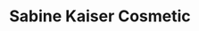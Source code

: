 ---
title: "Sabine Kaiser Cosmetic"
url: /schwaebisch-gmuend/sabine-kaiser-cosmetic/
shop: Kosmetik
---